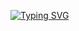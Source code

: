 [![Typing SVG](https://readme-typing-svg.demolab.com?font=Fira+Code&duration=1000&pause=1000&color=7D2DEA&random=false&width=435&lines=MERN+Stack+Developer+;UI+UX+Developer)](https://git.io/typing-svg)
